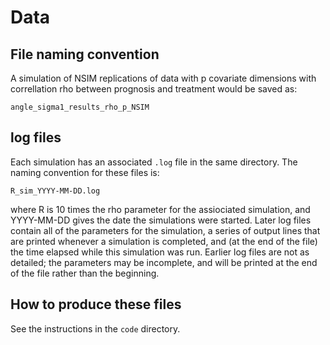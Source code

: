 # Data

## File naming convention

A simulation of NSIM replications of data with p covariate dimensions with correllation rho between prognosis and treatment would be saved as:

`angle_sigma1_results_rho_p_NSIM`


## log files

Each simulation has an associated `.log` file in the same directory.  The naming convention for these files is:

`R_sim_YYYY-MM-DD.log`

where R is 10 times the rho parameter for the assiociated simulation, and YYYY-MM-DD gives the date the simulations were started.  Later log files contain all of the parameters for the simulation, a series of output lines that are printed whenever a simulation is completed, and (at the end of the file) the time elapsed while this simulation was run.  Earlier log files are not as detailed; the parameters may be incomplete, and will be printed at the end of the file rather than the beginning.

## How to produce these files

See the instructions in the `code` directory.

